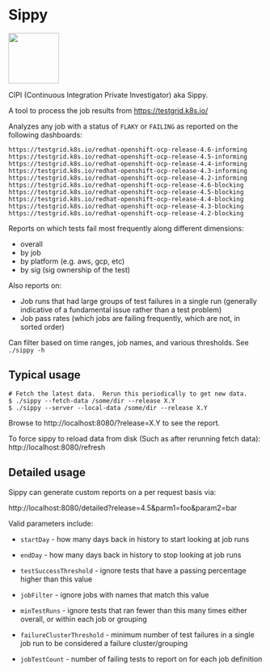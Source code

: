 # Sippy

<img src=https://raw.github.com/openshift/sippy/master/sippy.svg height=100 width=100>

CIPI (Continuous Integration Private Investigator) aka Sippy.

A tool to process the job results from https://testgrid.k8s.io/

Analyzes any job with a status of `FLAKY` or `FAILING` as reported on the following dashboards:

```
https://testgrid.k8s.io/redhat-openshift-ocp-release-4.6-informing
https://testgrid.k8s.io/redhat-openshift-ocp-release-4.5-informing
https://testgrid.k8s.io/redhat-openshift-ocp-release-4.4-informing
https://testgrid.k8s.io/redhat-openshift-ocp-release-4.3-informing
https://testgrid.k8s.io/redhat-openshift-ocp-release-4.2-informing
https://testgrid.k8s.io/redhat-openshift-ocp-release-4.6-blocking
https://testgrid.k8s.io/redhat-openshift-ocp-release-4.5-blocking
https://testgrid.k8s.io/redhat-openshift-ocp-release-4.4-blocking
https://testgrid.k8s.io/redhat-openshift-ocp-release-4.3-blocking
https://testgrid.k8s.io/redhat-openshift-ocp-release-4.2-blocking
```

Reports on which tests fail most frequently along different dimensions:

* overall
* by job
* by platform (e.g. aws, gcp, etc)
* by sig (sig ownership of the test)

Also reports on:
* Job runs that had large groups of test failures in a single run (generally indicative of a fundamental issue rather than a test problem)
* Job pass rates (which jobs are failing frequently, which are not, in sorted order)

Can filter based on time ranges, job names, and various thresholds.  See `./sippy -h`

## Typical usage

```
# Fetch the latest data.  Rerun this periodically to get new data.
$ ./sippy --fetch-data /some/dir --release X.Y
$ ./sippy --server --local-data /some/dir --release X.Y
```

Browse to http://localhost:8080/?release=X.Y to see the report.

To force sippy to reload data from disk (Such as after rerunning fetch data): http://localhost:8080/refresh

## Detailed usage
Sippy can generate custom reports on a per request basis via:

http://localhost:8080/detailed?release=4.5&parm1=foo&param2=bar

Valid parameters include:

* `startDay` - how many days back in history to start looking at job runs

* `endDay` - how many days back in history to stop looking at job runs

* `testSuccessThreshold` - ignore tests that have a passing percentage higher than this value

* `jobFilter` - ignore jobs with names that match this value

* `minTestRuns` - ignore tests that ran fewer than this many times either overall, or within each job or grouping

* `failureClusterThreshold` - minimum number of test failures in a single job run to be considered a failure cluster/grouping

* `jobTestCount` - number of failing tests to report on for each job definition
